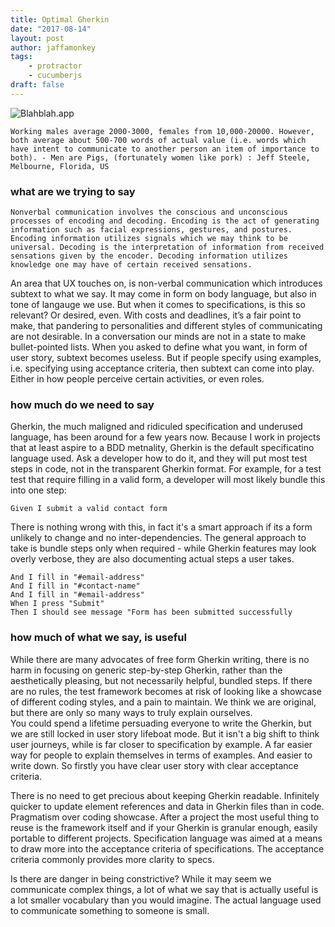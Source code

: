 ```yaml
---
title: Optimal Gherkin
date: "2017-08-14"
layout: post
author: jaffamonkey
tags:
    - protractor
    - cucumberjs
draft: false
---
```


![Blahblah.app](https://www.pinterest.co.uk/pin/191543790374090387/)

`Working males average 2000-3000, females from 10,000-20000. However, both average about 500-700 words of actual value (i.e. words which have intent to communicate to another person an item of importance to both). - Men are Pigs, (fortunately women like pork) : Jeff Steele, Melbourne, Florida, US`

### what are we trying to say

`Nonverbal communication involves the conscious and unconscious processes of encoding and decoding. Encoding is the act of generating information such as facial expressions, gestures, and postures. Encoding information utilizes signals which we may think to be universal. Decoding is the interpretation of information from received sensations given by the encoder. Decoding information utilizes knowledge one may have of certain received sensations.`

An area that UX touches on, is non-verbal communication which introduces subtext to what we say.  It may come in form on body language, but also in tone of langauge we use. But when it comes to specifications, is this so relevant?  Or desired, even.  With costs and deadlines, it’s a fair point to make, that pandering to personalities and different styles of communicating are not desirable. In a conversation our minds are not in a state to make bullet-pointed lists. When you asked to define what you want, in form of user story, subtext becomes useless. But if people specify using examples, i.e. specifying using acceptance criteria, then subtext can come into play.  Either in how people perceive certain activities, or even roles. 

### how much do we need to say

Gherkin, the much maligned and ridiculed specification and underused language, has been around for a few years now.  Because I work in projects that at least aspire to a BDD metnality, Gherkin is the default specificatino language used.  Ask a developer how to do it, and they will put most test steps in code, not in the transparent Gherkin format. For example, for a test test that require filling in a valid form, a developer will most likely bundle this into one step:

```
Given I submit a valid contact form
```

There is nothing wrong with this, in fact it's a smart approach if its a form unlikely to change and no inter-dependencies.  The general approach to take is bundle steps only when required - while Gherkin features may look overly verbose, they are also documenting actual steps a user takes.

```Given I click on the button "Contact"
And I fill in "#email-address"
And I fill in "#contact-name"
And I fill in "#email-address"
When I press "Submit"
Then I should see message "Form has been submitted successfully
```

### how much of what we say, is useful


While there are many advocates of free form Gherkin writing, there is no harm in focusing on generic step-by-step Gherkin, rather than the aesthetically pleasing, but not necessarily helpful, bundled steps. If there are no rules, the test framework becomes at risk of looking like a showcase of different coding styles, and a pain to maintain.  We think we are original, but there are only so many ways to truly explain ourselves.  
 You could spend a lifetime persuading everyone to write the Gherkin, but we are still locked in user story lifeboat mode. But it isn't a big shift to think user journeys, while is far closer to specification by example. A far easier way for people to explain themselves in terms of examples. And easier to write down. So firstly you have clear user story with clear acceptance criteria. 

There is no need to get precious about keeping Gherkin readable. Infinitely quicker to update element references and data in Gherkin files than in code. Pragmatism over coding showcase.  After a project the most useful thing to reuse is the framework itself and if your Gherkin is granular enough, easily portable to different projects.  Specification language was aimed at a means to draw more into the acceptance criteria of specifications. The acceptance criteria commonly provides more clarity to specs.

Is there are danger in being constrictive? While it may seem we communicate complex things, a lot of what we say that is actually useful is a lot smaller vocabulary than you would imagine. The actual language used to communicate something to someone is small.



